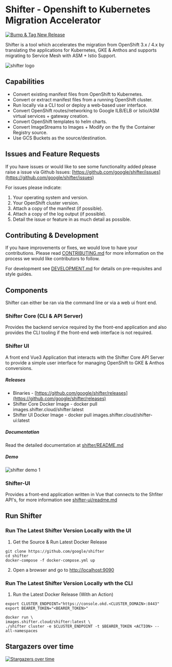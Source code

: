 # Shifter - Openshift to Kubernetes Migration Accelerator 

[![Bump & Tag New Release](https://github.com/google/shifter/actions/workflows/auto-tag-release.yml/badge.svg?branch=main&event=status)](https://github.com/google/shifter/actions/workflows/auto-tag-release.yml)

Shifter is a tool which accelerates the migration from OpenShift 3.x / 4.x by translating the applications for Kubernetes, GKE & Anthos and supports migrating to Service Mesh with ASM + Istio Support.
            
<p float="left">
	<img src="assets/logo.png" alt="shifter logo" />
</p>
 

## Capabilities

*  Convert existing manifest files from OpenShift to Kubernetes.
*  Convert or extract manifest files from a running OpenShift cluster.
*  Run locally via a CLI tool or deploy a web-based user interface.
*  Convert OpenShift routes/networking to Google ILB/ELB or Istio/ASM virtual services + gateway creation.
*  Convert OpenShift templates to helm charts.
*  Convert ImageStreams to Images + Modify on the fly the Container Registry source.
*  Use GCS Buckets as the source/destination.


## Issues and Feature Requests

If you have issues or would like to see some functionality added please raise a issue via Github Issues: [https://github.com/google/shifter/issues](https://github.com/google/shifter/issues)

For issues please indicate:

1. Your operating system and version.
2. Your OpenShift cluster version.
3. Attach a copy of the manifest (if possible).
4. Attach a copy of the log output (if possible).
5. Detail the issue or feature in as much detail as possible.


## Contributing & Development

If you have improvements or fixes, we would love to have your contributions.
Please read [CONTRIBUTING.md](CONTRIBUTING.md) for more information on the process we would like
contributors to follow.

For development see [DEVELOPMENT.md](DEVELOPMENT.md) for details on pre-requisites and style guides.

## Components

Shifter can either be ran via the command line or via a web ui front end.

### Shifter Core (CLI & API Server)

Provides the backend service required by the front-end application and also provides the CLI tooling if the front-end web interface is not required.

### Shifter UI

A front end Vue3 Application that interacts with the Shifter Core API Server to provide a simple user interface for managing OpenShift to GKE & Anthos conversions.

##### Releases

*  Binaries - [https://github.com/google/shifter/releases](https://github.com/google/shifter/releases)
*  Shifter Core Docker Image - docker pull images.shifter.cloud/shifter:latest
*  Shifter UI   Docker Image - docker pull images.shifter.cloud/shifter-ui:latest

##### Documentation 

Read the detailed documentation at [shifter/README.md](shifter/README.md)

##### Demo

<p float="left">
	<img src="assets/shifter-cluster-demo.gif" alt="shifter demo 1" />
</p>

### Shifter-UI

Provides a front-end application written in Vue that connects to the Shfiter API's, for more information see [shifter-ui/readme.md](shifter-ui/README.md)

## Run Shifter

### Run The Latest Shifter Version Locally with the UI

1) Get the Source & Run Latest Docker Release
```
git clone https://github.com/google/shifter 
cd shifter
docker-compose -f docker-compose.yml up
```

2) Open a browser and go to [http://localhost:9090](http://localhost:9090)


### Run The Latest Shifter Version Locally wth the CLI

1) Run the Latest Docker Release (With an Action)
```
export CLUSTER_ENDPOINT="https://console.okd.<CLUSTER_DOMAIN>:8443"
export BEARER_TOKEN="<BEARER_TOKEN>"

docker run \
images.shifter.cloud/shifter:latest \
./shifter cluster -e $CLUSTER_ENDPOINT -t $BEARER_TOKEN <ACTION> --all-namespaces
```

## Stargazers over time

[![Stargazers over time](https://starchart.cc/google/shifter.svg)](https://starchart.cc/google/shifter)
